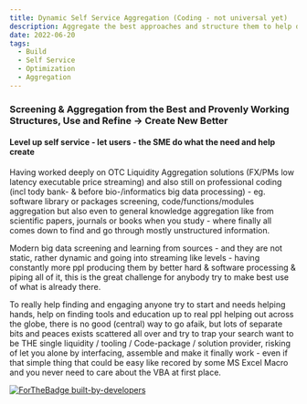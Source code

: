 ```yaml
---
title: Dynamic Self Service Aggregation (Coding - not universal yet)
description: Aggregate the best approaches and structure them to help doing things most efficient right from the start, like creating new Applications - not knowing much of coding, IDEs, optimizing...
date: 2022-06-20
tags:
  - Build
  - Self Service
  - Optimization
  - Aggregation
---
```


### Screening & Aggregation from the Best and Provenly Working Structures, Use and Refine -> Create New Better

#### Level up self service - let users - the SME do what the need and help create

Having worked deeply on OTC Liquidity Aggregation solutions (FX/PMs low latency executable price streaming) and also still on professional coding (incl tody bank- & before bio-/informatics big data processing) - eg. software library or packages screening, code/functions/modules aggregation but also even to general knowledge aggregation like from scientific papers, journals or books when you study - where finally all comes down to find and go through mostly unstructured information. 

Modern big data screening and learning from sources - and they are not static, rather dynamic and going into streaming like levels - having constantly more ppl producing them by better hard & software processing & piping all of it, this is the great challenge for anybody try to make best use of what is already there.

To really help finding and engaging anyone try to start and needs helping hands, help on finding tools and education up to real ppl helping out across the globe, there is no good (central) way to go afaik, but lots of separate bits and peaces exists scattered all over and try to trap your search want to be THE single liquidity / tooling / Code-package / solution  provider, risking of let you alone by interfacing, assemble and make it finally work - even if that simple thing that could be easy like recored by some MS Excel Macro and you never need to care about the VBA at first place.
 


[![ForTheBadge built-by-developers](http://ForTheBadge.com/images/badges/built-by-developers.svg)](https://GitHub.com/hjvogel/)

